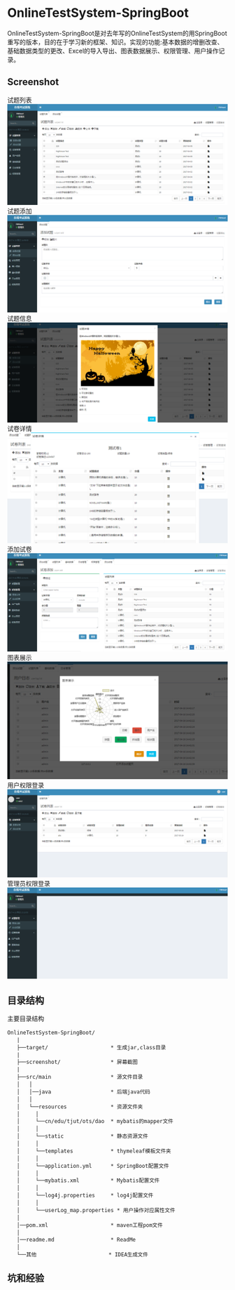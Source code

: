 # OnlineTestSystem-SpringBoot
OnlineTestSystem-SpringBoot是对去年写的OnlineTestSystem的用SpringBoot重写的版本，目的在于学习新的框架、知识。实现的功能:基本数据的增删改查、基础数据类型的更改、Excel的导入导出、图表数据展示、权限管理、用户操作记录。

## Screenshot
试题列表
![试题列表](screenshot/试题列表.png)
试题添加
![试题添加](screenshot/试题添加.png)
试题信息
![试题信息](screenshot/试题信息.png)
试卷详情
![试卷详情](screenshot/试卷详情.png)
添加试卷
![添加试卷](screenshot/添加试卷.png)
图表展示
![图表展示](screenshot/图表展示.png)
用户权限登录
![用户权限登录](screenshot/用户权限登录.png)
管理员权限登录
![管理员权限登录](screenshot/管理员权限登录.png)

## 目录结构
主要目录结构
```txt
OnlineTestSystem-SpringBoot/
   |
   ├──target/                    * 生成jar,class目录
   |
   ├──screenshot/                * 屏幕截图
   |
   ├──src/main                   * 源文件目录
   │   │
   │   │──java                   * 后端java代码
   │   │
   │   └──resources              * 资源文件夹
   │     │
   │     └──cn/edu/tjut/ots/dao  * mybatis的mapper文件
   │     │
   │     └──static               * 静态资源文件
   │     │
   │     └──templates            * thymeleaf模板文件夹
   │     │
   │     └──application.yml      * SpringBoot配置文件
   │     │
   │     └──mybatis.xml          * Mybatis配置文件
   │     │
   │     └──log4j.properties     * log4j配置文件
   │     │
   │     └──userLog_map.properties * 用户操作对应属性文件
   │
   │──pom.xml                    * maven工程pom文件
   │
   │──readme.md                  * ReadMe
   │
   └──其他                       * IDEA生成文件
```

## 坑和经验
